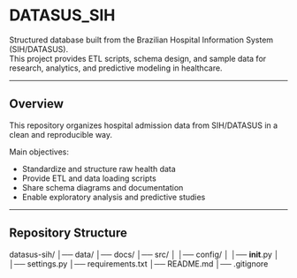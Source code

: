 # DATASUS_SIH

Structured database built from the Brazilian Hospital Information System (SIH/DATASUS).  
This project provides ETL scripts, schema design, and sample data for research, analytics, and predictive modeling in healthcare.

---

## Overview
This repository organizes hospital admission data from SIH/DATASUS in a clean and reproducible way.

Main objectives:
- Standardize and structure raw health data
- Provide ETL and data loading scripts
- Share schema diagrams and documentation
- Enable exploratory analysis and predictive studies

---

## Repository Structure
datasus-sih/
│── data/
│── docs/
│── src/
│   │── config/
│       │── __init__.py
│       │── settings.py
│── requirements.txt
│── README.md
│── .gitignore
